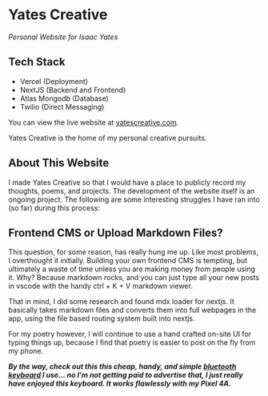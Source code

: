 # Yates Creative

_Personal Website for Isaac Yates_

## Tech Stack

- Vercel (Deployment)
- NextJS (Backend and Frontend)
- Atlas Mongodb (Database)
- Twilio (Direct Messaging)

You can view the live website at [yatescreative.com](https://yatescreative.com).

Yates Creative is the home of my personal creative pursuits.

## About This Website

I made Yates Creative so that I would have a place to publicly record my thoughts, poems, and projects. The development of the website itself is an ongoing project. The following are some interesting struggles I have ran into (so far) during this process:

## Frontend CMS or Upload Markdown Files?

This question, for some reason, has really hung me up. Like most problems, I overthought it initially. Building your own frontend CMS is tempting, but ultimately a waste of time unless you are making money from people using it. Why? Because markdown rocks, and you can just type all your new posts in vscode with the handy ctrl + K + V markdown viewer.

That in mind, I did some research and found mdx loader for nextjs. It basically takes markdown files and converts them into full webpages in the app, using the file based routing system built into nextjs.

For my poetry however, I will continue to use a hand crafted on-site UI for typing things up, because I find that poetry is easier to post on the fly from my phone.

**_By the way, check out this this cheap, handy, and simple [bluetooth keyboard](https://www.amazon.com/Arteck-Ultra-Slim-Bluetooth-Compatible-Including/dp/B07PFCRWG9/ref=sr_1_3?keywords=Bluetooth+keyboard&qid=1657426974&sr=8-3) I use... no I'm not getting paid to advertise that, I just really have enjoyed this keyboard. It works flawlessly with my Pixel 4A._**
